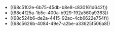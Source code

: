 - ((68c5102e-6b75-45db-b8e8-c830161d642f))
- ((68c4f25a-1b5c-400a-b929-192a560a9363))
- ((68c524b6-de2a-4415-92ac-4cb6622e754f))
- ((68c5626b-4084-49e7-a2be-a33625f506a8))
